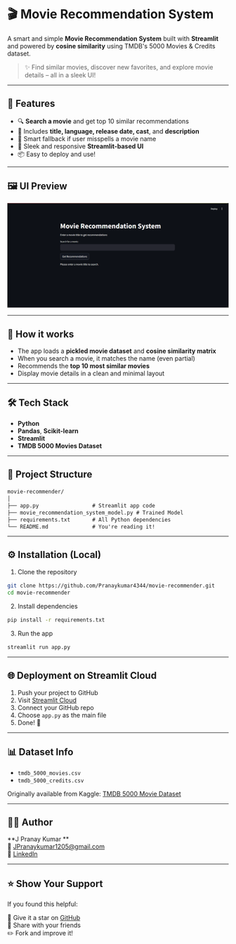 
# 🎬 Movie Recommendation System

A smart and simple **Movie Recommendation System** built with **Streamlit** and powered by **cosine similarity** using TMDB's 5000 Movies & Credits dataset.

> ✨ Find similar movies, discover new favorites, and explore movie details – all in a sleek UI!

---

## 🌟 Features

- 🔍 **Search a movie** and get top 10 similar recommendations
- 🎥 Includes **title, language, release date, cast**, and **description**
- 💬 Smart fallback if user misspells a movie name
- 📱 Sleek and responsive **Streamlit-based UI**
- 📦 Easy to deploy and use!

---

## 🖼️ UI Preview
![UI Preview of Movie Recommendation System](image.png)


---

## 🧠 How it works

- The app loads a **pickled movie dataset** and **cosine similarity matrix**
- When you search a movie, it matches the name (even partial)
- Recommends the **top 10 most similar movies**
- Display movie details in a clean and minimal layout

---

## 🛠️ Tech Stack

- **Python**
- **Pandas**, **Scikit-learn**
- **Streamlit**
- **TMDB 5000 Movies Dataset**

---

## 📂 Project Structure

```
movie-recommender/
│
├── app.py                 # Streamlit app code
├── movie_recommendation_system_model.py # Trained Model
├── requirements.txt       # All Python dependencies
└── README.md              # You're reading it!
```

---

## ⚙️ Installation (Local)

1. Clone the repository

```bash
git clone https://github.com/Pranaykumar4344/movie-recommender.git
cd movie-recommender
```

2. Install dependencies

```bash
pip install -r requirements.txt
```

3. Run the app

```bash
streamlit run app.py
```

---

## 🌐 Deployment on Streamlit Cloud

1. Push your project to GitHub
2. Visit [Streamlit Cloud](https://streamlit.io/cloud)
3. Connect your GitHub repo
4. Choose `app.py` as the main file
5. Done! 🎉

---

## 📊 Dataset Info

- `tmdb_5000_movies.csv`
- `tmdb_5000_credits.csv`

Originally available from Kaggle:
[TMDB 5000 Movie Dataset](https://www.kaggle.com/datasets/tmdb/tmdb-movie-metadata)

---

## 🙋‍♂️ Author

**J Pranay Kumar **  
📧 JPranaykumar1205@gmail.com  
💼 [LinkedIn](https://www.linkedin.com/in/pranay-kumar-5897a828a/)

---

## ⭐️ Show Your Support

If you found this helpful:

🌟 Give it a star on [GitHub](https://github.com/Pranaykumar4344/movie-recommender)  
📣 Share with your friends  
✏️ Fork and improve it!
